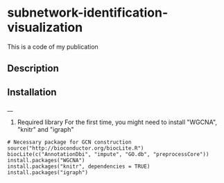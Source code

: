 # subnetwork-identification-visualization
This is a code of my publication

## Description

## Installation
__
1. Required library
For the first time, you might need to install "WGCNA", "knitr" and "igraph"

```
# Necessary package for GCN construction
source("http://bioconductor.org/biocLite.R") 
biocLite(c("AnnotationDbi", "impute", "GO.db", "preprocessCore")) 
install.packages("WGCNA")
install.packages("knitr", dependencies = TRUE)
install.packages("igraph")
```
